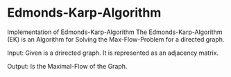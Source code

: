 # Edmonds-Karp-Algorithm
Implementation of Edmonds-Karp-Algorithm
The Edmonds-Karp-Algorithm (EK) is an Algorithm for Solving the Max-Flow-Problem for a directed graph.

Input:
Given is a drirected graph. It is represented as an adjacency matrix.
 
Output:
Is the Maximal-Flow of the Graph.
